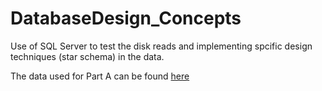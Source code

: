 # DatabaseDesign_Concepts

Use of SQL Server to test the disk reads and implementing spcific design techniques (star schema) in the data.

The data used for Part A can be found [here](https://drive.google.com/drive/folders/1H__0ltKKof2r2ZD2L7xow36dHiO8QbCg?usp=sharing)
